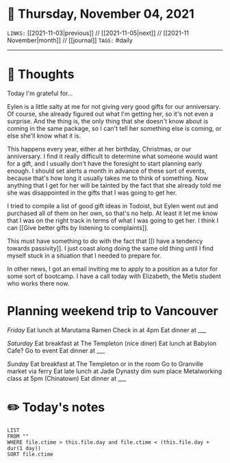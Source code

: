 # 📅 Thursday, November 04, 2021
`LINKS:` [[2021-11-03|previous]] // [[2021-11-05|next]] // [[2021-11 November|month]] // [[journal]] 
`TAGS:` #daily

---
# 💭 Thoughts
Today I'm grateful for...

Eylen is a little salty at me for not giving very good gifts for our anniversary. Of course, she already figured out what I'm getting her, so it's not even a surprise. And the thing is, the only thing that she doesn't know about is coming in the same package, so I can't tell her something else is coming, or else she'll know what it is. 

This happens every year, either at her birthday, Christmas, or our anniversary. I find it really difficult to determine what someone would want for a gift, and I usually don't have the foresight to start planning early enough. I should set alerts a month in advance of these sort of events, because that's how long it usually takes me to think of something. Now anything that I get for her will be tainted by the fact that she already told me she was disappointed in the gifts that I was going to get her. 

I tried to compile a list of good gift ideas in Todoist, but Eylen went out and purchased all of them on her own, so that's no help. At least it let me know that I was on the right track in terms of what I was going to get her. I think I can [[Give better gifts by listening to complaints]].

This must have something to do with the fact that [[I have a tendency towards passivity]]. I just coast along doing the same old thing until I find myself stuck in a situation that I needed to prepare for. 

In other news, I got an email inviting me to apply to a position as a tutor for some sort of bootcamp. I have a call today with Elizabeth, the Metis student who works there now. 

# Planning weekend trip to Vancouver
*Friday*
Eat lunch at Marutama Ramen
Check in at 4pm
Eat dinner at ___ 

*Saturday*
Eat breakfast at The Templeton (nice diner)
Eat lunch at Babylon Cafe?
Go to event
Eat dinner at ___

*Sunday*
Eat breakfast at The Templeton or in the room
Go to Granville market via ferry
Eat late lunch at Jade Dynasty dim sum place
Metalworking class at 5pm (Chinatown)
Eat dinner at ___

# ✏️ Today's notes
```dataview
LIST 
FROM ""
WHERE file.ctime > this.file.day and file.ctime < (this.file.day + dur(1 day))
SORT file.ctime
```
